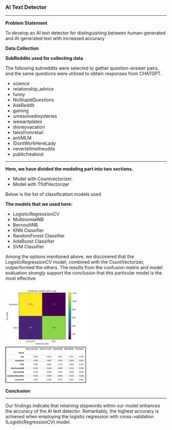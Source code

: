 ### AI Text Detector

---

**Problem Statement**

To develop an AI text detector for distinguishing between human-generated and AI-generated text with increased accuracy

**Data Collection**

**SubReddits used for collecting data**

The following subreddits were selected to gather question-answer pairs, and the same questions were utilized to obtain responses from CHATGPT.

- science
- relationship_advice
- funny
- NoStupidQuestions
- AskReddit
- gaming
- unresolvedmysteries
- wewantplates
- disneyvacation
- talesfromretail
- antiMLM
- IDontWorkHereLady
- nevertellmetheodds
- publicfreakout

---
**Here, we have divided the modeling part into two sections.**

- Model with Countvectorizer.
- Model with TfidfVectorizer

Below is the list of classification models used  

**The models that we used here:**

- LogisticRegressionCV
- MultinomialNB
- BernoulliNB
- KNN Classifier
- RandomForest Classifier
- AdaBoost Classifier
- SVM Classifier


Among the options mentioned above, we discovered that the LogisticRegressionCV model, combined with the CountVectorizer, outperformed the others. The results from the confusion matrix and model evaluation strongly support the conclusion that this particular model is the most effective.

<img src="img/Cvec/Confusion_matrix_from_Logr.jpg" width="50%">

<img src="img/Cvec/Table.png" width="50%">


**Conclusion**

---

Our findings indicate that retaining stopwords within our model enhances the accuracy of the AI text detector. Remarkably, the highest accuracy is achieved when employing the logistic regression with cross-validation (LogisticRegressionCV) model.

